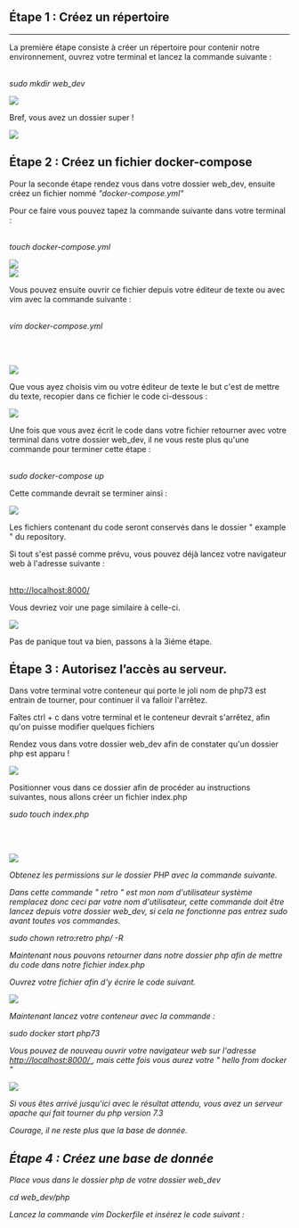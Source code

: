 <h2> Étape 1 : Créez un répertoire </h2>
<hr>

<p> La première étape consiste à créer un répertoire pour contenir notre environnement, ouvrez votre terminal et lancez la commande suivante : <br><br>

<em> sudo mkdir web_dev </em>

<img src="1.png">


<p> Bref, vous avez un dossier super ! </p>

<img src="2.png">

<h2> Étape 2 : Créez un fichier docker-compose </h2>

<p> Pour la seconde étape rendez vous dans votre dossier web_dev, ensuite créez un fichier nommé <em>"docker-compose.yml"</em>

<p> Pour ce faire vous pouvez tapez la commande suivante dans votre terminal : <br><br>

<em>touch docker-compose.yml</em>

<img src="3.png">
<br>
<img src="4.png">

<p> Vous pouvez ensuite ouvrir ce fichier depuis votre éditeur de texte ou avec vim avec la commande suivante : <br><br>

<em> vim docker-compose.yml </em>

 <br><br>

<img src="5.png">

<p> Que vous ayez choisis vim ou votre éditeur de texte le but c'est de mettre du texte, recopier dans ce fichier le code ci-dessous : </p>

<img src="6.png">   



<p> Une fois que vous avez écrit le code dans votre fichier retourner avec votre terminal dans votre dossier web_dev, il ne vous reste plus qu'une commande pour terminer cette étape : <br><br>

<em> sudo docker-compose up </em>

<p> Cette commande devrait se terminer ainsi : </p>

<img src="7.png">

<p> Les fichiers contenant du code seront conservés dans le dossier " example " du repository. </p>

<p> Si tout s'est passé comme prévu, vous pouvez déjà lancez votre navigateur web à l'adresse suivante : <br><br>

<a href="http://localhost:8000/">http://localhost:8000/ </a>

<p> Vous devriez voir une page similaire à celle-ci. </p>

<img src="8.png">

<p> Pas de panique tout va bien, passons à la 3iéme étape. </p>

<h2>Étape 3 : Autorisez l’accès au serveur.</h2>

<p> Dans votre terminal votre conteneur qui porte le joli nom de php73 est entrain de tourner, pour continuer il va falloir l'arrêtez. </p>

<p> Faîtes ctrl + c dans votre terminal et le conteneur devrait s'arrêtez, afin qu'on puisse modifier quelques fichiers </p>

<p> Rendez vous dans votre dossier web_dev afin de constater qu'un dossier php est apparu ! </p>

<img src="9.png">

<p> Positionner vous dans ce dossier afin de procéder au instructions suivantes, nous allons créer un fichier index.php </p>

<em> sudo touch index.php <em>

<br><br>

<img src="10.png">

<p>Obtenez les permissions sur le dossier PHP avec la commande suivante.</p>

<p> Dans cette commande <em> " retro " </em> est mon nom d'utilisateur système remplacez donc ceci par votre nom d'utilisateur, cette commande doit être lancez depuis votre dossier web_dev, si cela ne fonctionne pas entrez sudo avant toutes vos commandes.</p>

<em> sudo chown retro:retro php/ -R </em>

<p> Maintenant nous pouvons retourner dans notre dossier php afin de mettre du code dans notre fichier index.php </p>

<p> Ouvrez votre fichier afin d'y écrire le code suivant. </p>

<img src="11.png">

<p> Maintenant lancez votre conteneur avec la commande : </p>

<em> sudo docker start php73 </em> 

<p> Vous pouvez de nouveau ouvrir votre navigateur web sur l'adresse <a href="http://localhost:8000/">http://localhost:8000/ </a>, mais cette fois vous aurez votre " hello from docker " </p>

<img src="12.png">


<p> Si vous êtes arrivé jusqu'ici avec le résultat attendu, vous avez un serveur apache qui fait tourner du php version 7.3 </p>

<p>Courage, il ne reste plus que la base de donnée. </p>

<h2> Étape 4 : Créez une base de donnée </h2>

<p>Place vous dans le dossier php de votre dossier web_dev </p>

<em> cd web_dev/php </em>

<p> Lancez la commande vim Dockerfile et insérez le code suivant : <p>
